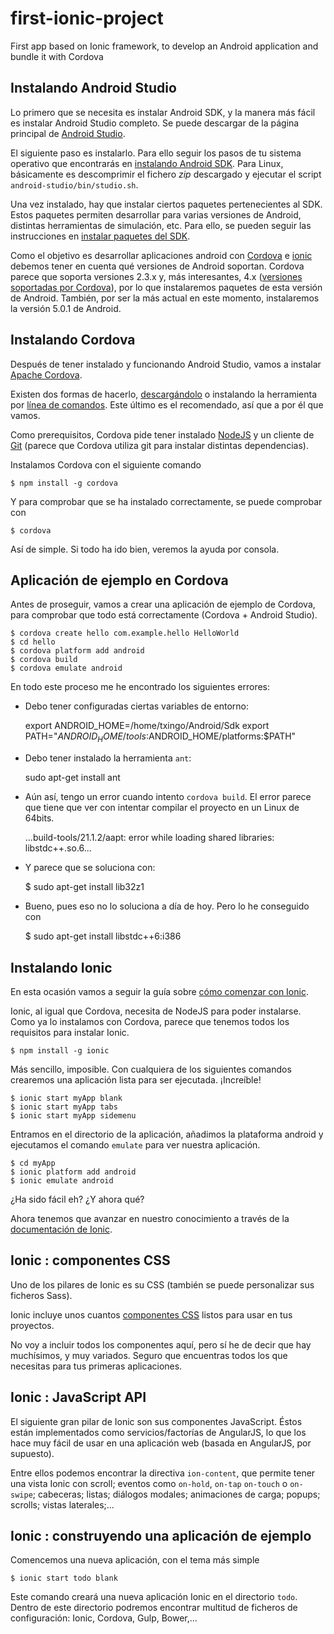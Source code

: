 # first-ionic-project

First app based on Ionic framework, to develop an Android application and bundle it with Cordova

## Instalando Android Studio

Lo primero que se necesita es instalar Android SDK, y la manera más fácil es
instalar Android Studio completo. Se puede descargar de la página principal
de [Android Studio](https://developer.android.com/sdk/index.html#top).

El siguiente paso es instalarlo. Para ello seguir los pasos de tu sistema
operativo que encontrarás en
[instalando Android SDK](https://developer.android.com/sdk/installing/index.html?pkg=studio).
Para Linux, básicamente es descomprimir el fichero *zip* descargado y ejecutar
el script `android-studio/bin/studio.sh`.

Una vez instalado, hay que instalar ciertos paquetes pertenecientes al SDK.
Estos paquetes permiten desarrollar para varias versiones de Android, distintas
herramientas de simulación, etc. Para ello, se pueden seguir las instrucciones en
[instalar paquetes del SDK](https://developer.android.com/sdk/installing/adding-packages.html).

Como el objetivo es desarrollar aplicaciones android con [Cordova](http://cordova.apache.org)
e [ionic](http://ionicframework.com/) debemos tener en cuenta qué versiones de Android
soportan. Cordova parece que soporta versiones 2.3.x y, más interesantes, 4.x
([versiones soportadas por Cordova](http://cordova.apache.org/docs/en/4.0.0//guide_platforms_android_index.md.html#Android%20Platform%20Guide)),
por lo que instalaremos paquetes de esta versión de Android. También, por ser la más
actual en este momento, instalaremos la versión 5.0.1 de Android.

## Instalando Cordova

Después de tener instalado y funcionando Android Studio, vamos a instalar
[Apache Cordova](http://cordova.apache.org).

Existen dos formas de hacerlo, [descargándolo](http://cordova.apache.org/index.html#download)
o instalando la herramienta por
[línea de comandos](http://cordova.apache.org/docs/en/4.0.0//guide_cli_index.md.html#The%20Command-Line%20Interface).
Este último es el recomendado, así que a por él que vamos.

Como prerequisitos, Cordova pide tener instalado [NodeJS](http://nodejs.org) y un
cliente de [Git](http://git-scm.com) (parece que Cordova utiliza git para instalar
distintas dependencias).

Instalamos Cordova con el siguiente comando

    $ npm install -g cordova

Y para comprobar que se ha instalado correctamente, se puede comprobar con

    $ cordova

Así de simple. Si todo ha ido bien, veremos la ayuda por consola.

## Aplicación de ejemplo en Cordova

Antes de proseguir, vamos a crear una aplicación de ejemplo de Cordova, para
comprobar que todo está correctamente (Cordova + Android Studio).

    $ cordova create hello com.example.hello HelloWorld
    $ cd hello
    $ cordova platform add android
    $ cordova build
    $ cordova emulate android

En todo este proceso me he encontrado los siguientes errores:

- Debo tener configuradas ciertas variables de entorno:

    export ANDROID_HOME=/home/txingo/Android/Sdk
    export PATH="$ANDROID_HOME/tools:$ANDROID_HOME/platforms:$PATH"

- Debo tener instalado la herramienta `ant`:

    sudo apt-get install ant

- Aún así, tengo un error cuando intento `cordova build`. El error parece que
tiene que ver con intentar compilar el proyecto en un Linux de 64bits.

    ...build-tools/21.1.2/aapt: error while loading shared libraries: libstdc++.so.6...

- Y parece que se soluciona con:

    $ sudo apt-get install lib32z1

- Bueno, pues eso no lo soluciona a día de hoy. Pero lo he conseguido con

    $ sudo apt-get install libstdc++6:i386

## Instalando Ionic

En esta ocasión vamos a seguir la guía sobre
[cómo comenzar con Ionic](http://ionicframework.com/getting-started).

Ionic, al igual que Cordova, necesita de NodeJS para poder instalarse. Como
ya lo instalamos con Cordova, parece que tenemos todos los requisitos para
instalar Ionic.

    $ npm install -g ionic

Más sencillo, imposible. Con cualquiera de los siguientes comandos crearemos
una aplicación lista para ser ejecutada. ¡Increíble!

    $ ionic start myApp blank
    $ ionic start myApp tabs
    $ ionic start myApp sidemenu

Entramos en el directorio de la aplicación, añadimos la plataforma android
y ejecutamos el comando `emulate` para ver nuestra aplicación.

    $ cd myApp
    $ ionic platform add android
    $ ionic emulate android

¿Ha sido fácil eh? ¿Y ahora qué?

Ahora tenemos que avanzar en nuestro conocimiento a través de la
[documentación de Ionic](http://ionicframework.com/docs).

## Ionic : componentes CSS

Uno de los pilares de Ionic es su CSS (también se puede personalizar sus
ficheros Sass).

Ionic incluye unos cuantos [componentes CSS](http://ionicframework.com/docs/components)
listos para usar en tus proyectos.

No voy a incluir todos los componentes aquí, pero sí he de decir que
hay muchísimos, y muy variados. Seguro que encuentras todos los que 
necesitas para tus primeras aplicaciones.

## Ionic : JavaScript API

El siguiente gran pilar de Ionic son sus componentes JavaScript. Éstos están
implementados como servicios/factorías de AngularJS, lo que los hace muy fácil
de usar en una aplicación web (basada en AngularJS, por supuesto).

Entre ellos podemos encontrar la directiva `ion-content`, que permite tener
una vista Ionic con scroll; eventos como `on-hold`, `on-tap` `on-touch` o 
`on-swipe`; cabeceras; listas; diálogos modales; animaciones de carga;
popups; scrolls; vistas laterales;...

## Ionic : construyendo una aplicación de ejemplo

Comencemos una nueva aplicación, con el tema más simple

    $ ionic start todo blank

Este comando creará una nueva aplicación Ionic en el directorio `todo`. Dentro
de este directorio podremos encontrar multitud de ficheros de configuración:
Ionic, Cordova, Gulp, Bower,...





